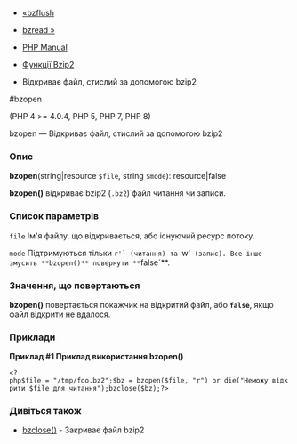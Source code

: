 - [«bzflush](function.bzflush.md)
- [bzread »](function.bzread.md)

- [PHP Manual](index.md)
- [Функції Bzip2](ref.bzip2.md)
- Відкриває файл, стислий за допомогою bzip2

#bzopen

(PHP 4 \>= 4.0.4, PHP 5, PHP 7, PHP 8)

bzopen — Відкриває файл, стислий за допомогою bzip2

### Опис

**bzopen**(string\|resource `$file`, string `$mode`): resource\|false

**bzopen()** відкриває bzip2 (`.bz2`) файл читання чи записи.

### Список параметрів

`file`
Ім'я файлу, що відкривається, або існуючий ресурс потоку.

`mode`
Підтримуються тільки ``r'` (читання) та ``w'` (запис). Все інше
змусить **bzopen()** повернути **`false`**.

### Значення, що повертаються

**bzopen()** повертається покажчик на відкритий файл, або **`false`**,
якщо файл відкрити не вдалося.

### Приклади

**Приклад #1 Приклад використання **bzopen()****

` <?php$file = "/tmp/foo.bz2";$bz = bzopen($file, "r") or die("Неможу відкрити $file для читання");bzclose($bz);?> `

### Дивіться також

- [bzclose()](function.bzclose.md) - Закриває файл bzip2
